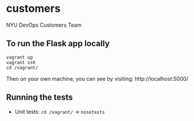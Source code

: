 # customers

NYU DevOps Customers Team

## To run the Flask app locally

```
vagrant up
vagrant ssh
cd /vagrant/
```
Then on your own machine, you can see by visiting: http://localhost:5000/

## Running the tests
- Unit tests: `cd /vagrant/` -> `nosetests`
